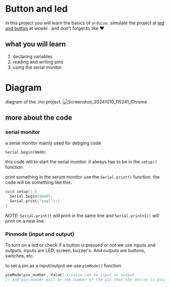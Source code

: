 # Button and led

in this project you will learn the basics of `arduino`.
simulate the project at [led and button](https://wokwi.com/projects/411336385024901121) at wowki .
and don't forget to like ❤️



## what you will learn 
1. declaring variables
2. reading and writing pins
3. using the serial monitor

# Diagram
diagram of the .ino project.
![Screenshot_20241010_115241_Chrome](https://github.com/user-attachments/assets/6bb95536-b864-4568-97d8-5654944a87fb)

## more about the code 

### serial monitor
a serial monitor mainly used for debging code



```
Serial.begin(9600)
```
this code will to start the serial monitor. it always has to be in the
`setup()` function. 


print something in the serum monitor use the `Serial.print()` function.
the code will be something like this.


``` cpp
void setup() {
  Serial.begin(9600);
  Serial.print("cool");! 
}
```

_*NOTE*_: `Serial.print()` will print in the same line and `Serial.printnl()` will print on a new line.

<model-viewer src="https://sketchfab.com/models/3d72497508964830835674992b3733a9/embed" alt="3D Model from Sketchfab"></model-viewer>


### Pinmode (input and output)
To turn on a led or check if a button is pressed or not we use inputs and outputs. inputs are LED, screen, buzzer's. And outputs are buttons, switches, etc.

to set a pin as a input/output we use `pimMode()` function.
```cpp
pimMode(pin_number, Value) //value can be input or output
// and pin_number will be the number of the pin that the device is plugged //into
```

